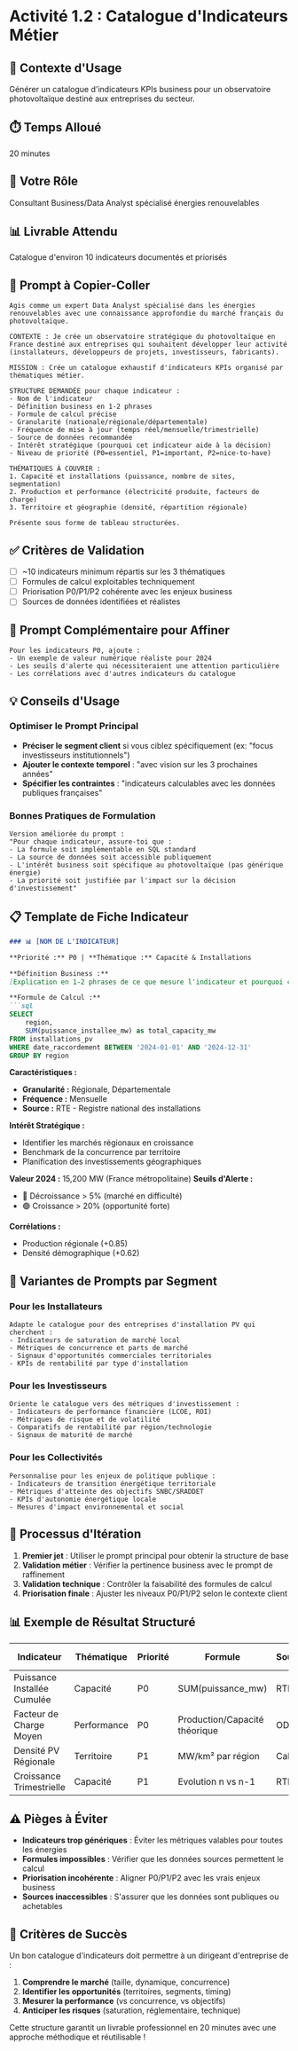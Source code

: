 # Activité 1.2 : Catalogue d'Indicateurs Métier

## 🎯 Contexte d'Usage
Générer un catalogue d'indicateurs KPIs business pour un observatoire photovoltaïque destiné aux entreprises du secteur.

## ⏱️ Temps Alloué
20 minutes

## 👤 Votre Rôle
Consultant Business/Data Analyst spécialisé énergies renouvelables

## 📊 Livrable Attendu
Catalogue d'environ 10 indicateurs documentés et priorisés

## 🤖 Prompt à Copier-Coller

```
Agis comme un expert Data Analyst spécialisé dans les énergies renouvelables avec une connaissance approfondie du marché français du photovoltaïque.

CONTEXTE : Je crée un observatoire stratégique du photovoltaïque en France destiné aux entreprises qui souhaitent développer leur activité (installateurs, développeurs de projets, investisseurs, fabricants).

MISSION : Crée un catalogue exhaustif d'indicateurs KPIs organisé par thématiques métier.

STRUCTURE DEMANDÉE pour chaque indicateur :
- Nom de l'indicateur
- Définition business en 1-2 phrases
- Formule de calcul précise
- Granularité (nationale/régionale/départementale)
- Fréquence de mise à jour (temps réel/mensuelle/trimestrielle)
- Source de données recommandée
- Intérêt stratégique (pourquoi cet indicateur aide à la décision)
- Niveau de priorité (P0=essentiel, P1=important, P2=nice-to-have)

THÉMATIQUES À COUVRIR :
1. Capacité et installations (puissance, nombre de sites, segmentation)
2. Production et performance (électricité produite, facteurs de charge)
3. Territoire et géographie (densité, répartition régionale)

Présente sous forme de tableau structurées.
```

## ✅ Critères de Validation

- [ ] ~10 indicateurs minimum répartis sur les 3 thématiques
- [ ] Formules de calcul exploitables techniquement
- [ ] Priorisation P0/P1/P2 cohérente avec les enjeux business
- [ ] Sources de données identifiées et réalistes

## 🔧 Prompt Complémentaire pour Affiner

```
Pour les indicateurs P0, ajoute :
- Un exemple de valeur numérique réaliste pour 2024
- Les seuils d'alerte qui nécessiteraient une attention particulière
- Les corrélations avec d'autres indicateurs du catalogue
```

## 💡 Conseils d'Usage

### Optimiser le Prompt Principal
- **Préciser le segment client** si vous ciblez spécifiquement (ex: "focus investisseurs institutionnels")
- **Ajouter le contexte temporel** : "avec vision sur les 3 prochaines années"
- **Spécifier les contraintes** : "indicateurs calculables avec les données publiques françaises"

### Bonnes Pratiques de Formulation
```
Version améliorée du prompt :
"Pour chaque indicateur, assure-toi que :
- La formule soit implémentable en SQL standard
- La source de données soit accessible publiquement
- L'intérêt business soit spécifique au photovoltaïque (pas générique énergie)
- La priorité soit justifiée par l'impact sur la décision d'investissement"
```

## 📋 Template de Fiche Indicateur

```markdown
### 📊 [NOM DE L'INDICATEUR]

**Priorité :** P0 | **Thématique :** Capacité & Installations

**Définition Business :**
[Explication en 1-2 phrases de ce que mesure l'indicateur et pourquoi c'est important]

**Formule de Calcul :**
```sql
SELECT 
    region,
    SUM(puissance_installee_mw) as total_capacity_mw
FROM installations_pv 
WHERE date_raccordement BETWEEN '2024-01-01' AND '2024-12-31'
GROUP BY region
```

**Caractéristiques :**
- **Granularité :** Régionale, Départementale
- **Fréquence :** Mensuelle
- **Source :** RTE - Registre national des installations

**Intérêt Stratégique :**
- Identifier les marchés régionaux en croissance
- Benchmark de la concurrence par territoire
- Planification des investissements géographiques

**Valeur 2024 :** 15,200 MW (France métropolitaine)
**Seuils d'Alerte :** 
- 🔴 Décroissance > 5% (marché en difficulté)
- 🟢 Croissance > 20% (opportunité forte)

**Corrélations :**
- Production régionale (+0.85)
- Densité démographique (+0.62)

## 🎯 Variantes de Prompts par Segment

### Pour les Installateurs
```
Adapte le catalogue pour des entreprises d'installation PV qui cherchent :
- Indicateurs de saturation de marché local
- Métriques de concurrence et parts de marché
- Signaux d'opportunités commerciales territoriales
- KPIs de rentabilité par type d'installation
```

### Pour les Investisseurs
```
Oriente le catalogue vers des métriques d'investissement :
- Indicateurs de performance financière (LCOE, ROI)
- Métriques de risque et de volatilité
- Comparatifs de rentabilité par région/technologie
- Signaux de maturité de marché
```

### Pour les Collectivités
```
Personnalise pour les enjeux de politique publique :
- Indicateurs de transition énergétique territoriale
- Métriques d'atteinte des objectifs SNBC/SRADDET
- KPIs d'autonomie énergétique locale
- Mesures d'impact environnemental et social
```

## 🔄 Processus d'Itération

1. **Premier jet** : Utiliser le prompt principal pour obtenir la structure de base
2. **Validation métier** : Vérifier la pertinence business avec le prompt de raffinement
3. **Validation technique** : Contrôler la faisabilité des formules de calcul
4. **Priorisation finale** : Ajuster les niveaux P0/P1/P2 selon le contexte client

## 📊 Exemple de Résultat Structuré

| Indicateur | Thématique | Priorité | Formule | Source | Impact Business |
|------------|------------|----------|---------|---------|-----------------|
| Puissance Installée Cumulée | Capacité | P0 | SUM(puissance_mw) | RTE | Taille de marché |
| Facteur de Charge Moyen | Performance | P0 | Production/Capacité théorique | ODRE | Rentabilité |
| Densité PV Régionale | Territoire | P1 | MW/km² par région | Calcul | Saturation |
| Croissance Trimestrielle | Capacité | P1 | Evolution n vs n-1 | RTE | Dynamique |

## ⚠️ Pièges à Éviter

- **Indicateurs trop génériques** : Éviter les métriques valables pour toutes les énergies
- **Formules impossibles** : Vérifier que les données sources permettent le calcul
- **Priorisation incohérente** : Aligner P0/P1/P2 avec les vrais enjeux business
- **Sources inaccessibles** : S'assurer que les données sont publiques ou achetables

## 🎉 Critères de Succès

Un bon catalogue d'indicateurs doit permettre à un dirigeant d'entreprise de :
1. **Comprendre le marché** (taille, dynamique, concurrence)
2. **Identifier les opportunités** (territoires, segments, timing)
3. **Mesurer la performance** (vs concurrence, vs objectifs)
4. **Anticiper les risques** (saturation, réglementaire, technique)

Cette structure garantit un livrable professionnel en 20 minutes avec une approche méthodique et réutilisable ! 
